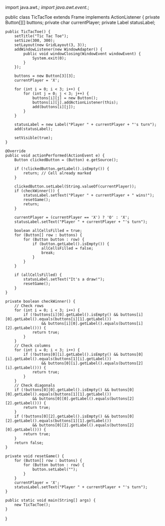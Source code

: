 import java.awt.*;
import java.awt.event.*;

public class TicTacToe extends Frame implements ActionListener {
    private Button[][] buttons;
    private char currentPlayer;
    private Label statusLabel;

    public TicTacToe() {
        setTitle("Tic Tac Toe");
        setSize(300, 300);
        setLayout(new GridLayout(3, 3));
        addWindowListener(new WindowAdapter() {
            public void windowClosing(WindowEvent windowEvent) {
                System.exit(0);
            }
        });

        buttons = new Button[3][3];
        currentPlayer = 'X';

        for (int i = 0; i < 3; i++) {
            for (int j = 0; j < 3; j++) {
                buttons[i][j] = new Button();
                buttons[i][j].addActionListener(this);
                add(buttons[i][j]);
            }
        }

        statusLabel = new Label("Player " + currentPlayer + "'s turn");
        add(statusLabel);

        setVisible(true);
    }

    @Override
    public void actionPerformed(ActionEvent e) {
        Button clickedButton = (Button) e.getSource();

        if (!clickedButton.getLabel().isEmpty()) {
            return; // Cell already marked
        }

        clickedButton.setLabel(String.valueOf(currentPlayer));
        if (checkWinner()) {
            statusLabel.setText("Player " + currentPlayer + " wins!");
            resetGame();
            return;
        }

        currentPlayer = (currentPlayer == 'X') ? 'O' : 'X';
        statusLabel.setText("Player " + currentPlayer + "'s turn");

        boolean allCellsFilled = true;
        for (Button[] row : buttons) {
            for (Button button : row) {
                if (button.getLabel().isEmpty()) {
                    allCellsFilled = false;
                    break;
                }
            }
        }

        if (allCellsFilled) {
            statusLabel.setText("It's a draw!");
            resetGame();
        }
    }

    private boolean checkWinner() {
        // Check rows
        for (int i = 0; i < 3; i++) {
            if (!buttons[i][0].getLabel().isEmpty() && buttons[i][0].getLabel().equals(buttons[i][1].getLabel())
                    && buttons[i][0].getLabel().equals(buttons[i][2].getLabel())) {
                return true;
            }
        }
        // Check columns
        for (int i = 0; i < 3; i++) {
            if (!buttons[0][i].getLabel().isEmpty() && buttons[0][i].getLabel().equals(buttons[1][i].getLabel())
                    && buttons[0][i].getLabel().equals(buttons[2][i].getLabel())) {
                return true;
            }
        }
        // Check diagonals
        if (!buttons[0][0].getLabel().isEmpty() && buttons[0][0].getLabel().equals(buttons[1][1].getLabel())
                && buttons[0][0].getLabel().equals(buttons[2][2].getLabel())) {
            return true;
        }
        if (!buttons[0][2].getLabel().isEmpty() && buttons[0][2].getLabel().equals(buttons[1][1].getLabel())
                && buttons[0][2].getLabel().equals(buttons[2][0].getLabel())) {
            return true;
        }
        return false;
    }

    private void resetGame() {
        for (Button[] row : buttons) {
            for (Button button : row) {
                button.setLabel("");
            }
        }
        currentPlayer = 'X';
        statusLabel.setText("Player " + currentPlayer + "'s turn");
    }

    public static void main(String[] args) {
        new TicTacToe();
    }
}
